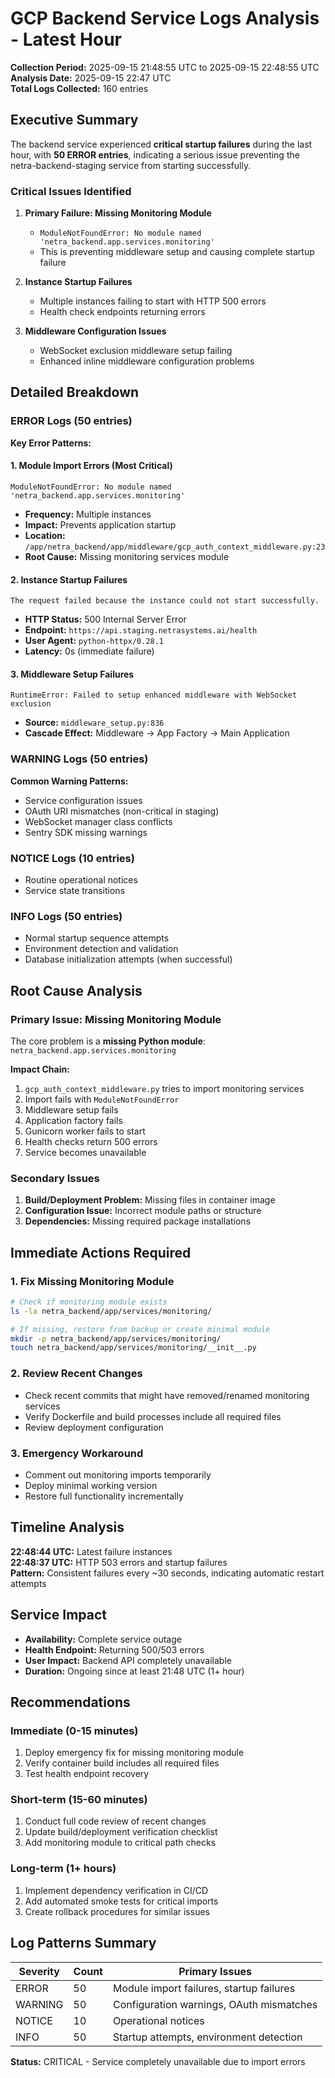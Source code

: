 # GCP Backend Service Logs Analysis - Latest Hour
**Collection Period:** 2025-09-15 21:48:55 UTC to 2025-09-15 22:48:55 UTC  
**Analysis Date:** 2025-09-15 22:47 UTC  
**Total Logs Collected:** 160 entries

## Executive Summary

The backend service experienced **critical startup failures** during the last hour, with **50 ERROR entries**, indicating a serious issue preventing the netra-backend-staging service from starting successfully.

### Critical Issues Identified

1. **Primary Failure: Missing Monitoring Module** 
   - `ModuleNotFoundError: No module named 'netra_backend.app.services.monitoring'`
   - This is preventing middleware setup and causing complete startup failure

2. **Instance Startup Failures**
   - Multiple instances failing to start with HTTP 500 errors
   - Health check endpoints returning errors

3. **Middleware Configuration Issues**
   - WebSocket exclusion middleware setup failing
   - Enhanced inline middleware configuration problems

## Detailed Breakdown

### ERROR Logs (50 entries)
**Key Error Patterns:**

#### 1. Module Import Errors (Most Critical)
```
ModuleNotFoundError: No module named 'netra_backend.app.services.monitoring'
```
- **Frequency:** Multiple instances
- **Impact:** Prevents application startup
- **Location:** `/app/netra_backend/app/middleware/gcp_auth_context_middleware.py:23`
- **Root Cause:** Missing monitoring services module

#### 2. Instance Startup Failures
```
The request failed because the instance could not start successfully.
```
- **HTTP Status:** 500 Internal Server Error
- **Endpoint:** `https://api.staging.netrasystems.ai/health`
- **User Agent:** `python-httpx/0.28.1`
- **Latency:** 0s (immediate failure)

#### 3. Middleware Setup Failures
```
RuntimeError: Failed to setup enhanced middleware with WebSocket exclusion
```
- **Source:** `middleware_setup.py:836`
- **Cascade Effect:** Middleware → App Factory → Main Application

### WARNING Logs (50 entries)
**Common Warning Patterns:**
- Service configuration issues
- OAuth URI mismatches (non-critical in staging)
- WebSocket manager class conflicts
- Sentry SDK missing warnings

### NOTICE Logs (10 entries)
- Routine operational notices
- Service state transitions

### INFO Logs (50 entries)
- Normal startup sequence attempts
- Environment detection and validation
- Database initialization attempts (when successful)

## Root Cause Analysis

### Primary Issue: Missing Monitoring Module
The core problem is a **missing Python module**: `netra_backend.app.services.monitoring`

**Impact Chain:**
1. `gcp_auth_context_middleware.py` tries to import monitoring services
2. Import fails with `ModuleNotFoundError`
3. Middleware setup fails
4. Application factory fails
5. Gunicorn worker fails to start
6. Health checks return 500 errors
7. Service becomes unavailable

### Secondary Issues
1. **Build/Deployment Problem:** Missing files in container image
2. **Configuration Issue:** Incorrect module paths or structure
3. **Dependencies:** Missing required package installations

## Immediate Actions Required

### 1. Fix Missing Monitoring Module
```bash
# Check if monitoring module exists
ls -la netra_backend/app/services/monitoring/

# If missing, restore from backup or create minimal module
mkdir -p netra_backend/app/services/monitoring/
touch netra_backend/app/services/monitoring/__init__.py
```

### 2. Review Recent Changes
- Check recent commits that might have removed/renamed monitoring services
- Verify Dockerfile and build processes include all required files
- Review deployment configuration

### 3. Emergency Workaround
- Comment out monitoring imports temporarily
- Deploy minimal working version
- Restore full functionality incrementally

## Timeline Analysis

**22:48:44 UTC:** Latest failure instances  
**22:48:37 UTC:** HTTP 503 errors and startup failures  
**Pattern:** Consistent failures every ~30 seconds, indicating automatic restart attempts

## Service Impact

- **Availability:** Complete service outage
- **Health Endpoint:** Returning 500/503 errors
- **User Impact:** Backend API completely unavailable
- **Duration:** Ongoing since at least 21:48 UTC (1+ hour)

## Recommendations

### Immediate (0-15 minutes)
1. Deploy emergency fix for missing monitoring module
2. Verify container build includes all required files
3. Test health endpoint recovery

### Short-term (15-60 minutes)
1. Conduct full code review of recent changes
2. Update build/deployment verification checklist
3. Add monitoring module to critical path checks

### Long-term (1+ hours)
1. Implement dependency verification in CI/CD
2. Add automated smoke tests for critical imports
3. Create rollback procedures for similar issues

## Log Patterns Summary

| Severity | Count | Primary Issues |
|----------|-------|----------------|
| ERROR    | 50    | Module import failures, startup failures |
| WARNING  | 50    | Configuration warnings, OAuth mismatches |
| NOTICE   | 10    | Operational notices |
| INFO     | 50    | Startup attempts, environment detection |

**Status:** CRITICAL - Service completely unavailable due to import errors